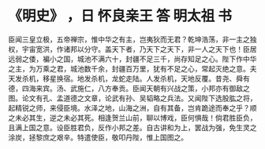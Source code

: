 # 《明史》 ，日 怀良亲王 答 明太祖 书

臣闻三皇立极，五帝禅宗，惟中华之有主，岂夷狄而无君？乾坤浩荡，非一主之独权，宇宙宽洪，作诸邦以分守。盖天下者，乃天下之天下，非一人之天下也！臣居远弱之倭，褊小之国，城池不满六十，封疆不足三千，尚存知足之心。陛下作中华之主，为万乘之君，城池数千余，封疆百万里，犹有不足之心，常起灭绝之意。夫天发杀机，移星换宿。地发杀机，龙蛇走陆。人发杀机，天地反覆。昔尧、舜有德，四海来宾。汤、武施仁，八方奉贡。臣闻天朝有兴战之策，小邦亦有御敌之图。论文有孔、孟道德之文章，论武有孙、吴韬略之兵法。又闻陛下选股肱之将，起精锐之师，来侵臣境。水泽之地，山海之洲，自有其备，岂肯跪途而奉之乎？顺之未必其生，逆之未必其死。相逢贺兰山前，聊以博戏，臣何惧哉！倘君胜臣负，且满上国之意。设臣胜君负，反作小邦之差。自古讲和为上，罢战为强，免生灵之涂炭，拯黎庶之艰辛。特遣使臣，敬叩丹陛，惟上国图之。
